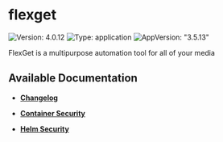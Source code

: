 # flexget

![Version: 4.0.12](https://img.shields.io/badge/Version-4.0.12-informational?style=flat-square) ![Type: application](https://img.shields.io/badge/Type-application-informational?style=flat-square) ![AppVersion: "3.5.13"](https://img.shields.io/badge/AppVersion-"3.5.13"-informational?style=flat-square)

FlexGet is a multipurpose automation tool for all of your media

## Available Documentation

- [**Changelog**](CHANGELOG)

- [**Container Security**](container-security)

- [**Helm Security**](helm-security)

